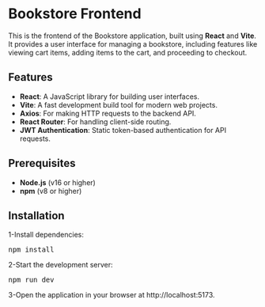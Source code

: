 # Bookstore Frontend

This is the frontend of the Bookstore application, built using **React** and **Vite**. It provides a user interface for managing a bookstore, including features like viewing cart items, adding items to the cart, and proceeding to checkout.

## Features

- **React**: A JavaScript library for building user interfaces.
- **Vite**: A fast development build tool for modern web projects.
- **Axios**: For making HTTP requests to the backend API.
- **React Router**: For handling client-side routing.
- **JWT Authentication**: Static token-based authentication for API requests.


## Prerequisites

- **Node.js** (v16 or higher)
- **npm** (v8 or higher)

## Installation

1-Install dependencies:  <pre>npm install </pre>
2-Start the development server:  <pre>npm run dev </pre>
3-Open the application in your browser at http://localhost:5173.
   

   